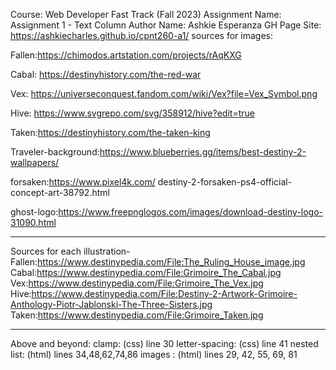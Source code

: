 Course: Web Developer Fast Track (Fall 2023)
Assignment Name: Assignment 1 - Text Column
Author Name: Ashkie Esperanza
GH Page Site: https://ashkiecharles.github.io/cpnt260-a1/
sources for images:

Fallen:https://chimodos.artstation.com/projects/rAqKXG

Cabal: https://destinyhistory.com/the-red-war

Vex: https://universeconquest.fandom.com/wiki/Vex?file=Vex_Symbol.png

Hive: https://www.svgrepo.com/svg/358912/hive?edit=true

Taken:https://destinyhistory.com/the-taken-king

Traveler-background:https://www.blueberries.gg/items/best-destiny-2-wallpapers/

forsaken:https://www.pixel4k.com/
destiny-2-forsaken-ps4-official-concept-art-38792.html

ghost-logo:https://www.freepnglogos.com/images/download-destiny-logo-31090.html

---------------
Sources for each illustration-
Fallen:https://www.destinypedia.com/File:The_Ruling_House_image.jpg
Cabal:https://www.destinypedia.com/File:Grimoire_The_Cabal.jpg
Vex:https://www.destinypedia.com/File:Grimoire_The_Vex.jpg
Hive:https://www.destinypedia.com/File:Destiny-2-Artwork-Grimoire-Anthology-Piotr-Jablonski-The-Three-Sisters.jpg
Taken:https://www.destinypedia.com/File:Grimoire_Taken.jpg

-------
Above and beyond:
clamp: (css) line 30
letter-spacing: (css) line 41
nested list: (html) lines 34,48,62,74,86
images : (html) lines 29, 42, 55, 69, 81

